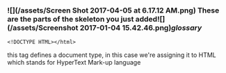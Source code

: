 ### ![](/assets/Screen Shot 2017-04-05 at 6.17.12 AM.png)               These are the parts of the skeleton you just added![](/assets/Screenshot 2017-01-04 15.42.46.png)_glossary_

```
<!DOCTYPE HTML></html>
```

this tag defines a document type, in this case we're assigning it to HTML which stands for HyperText Mark-up language

